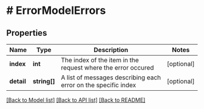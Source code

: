# # ErrorModelErrors

## Properties

Name | Type | Description | Notes
------------ | ------------- | ------------- | -------------
**index** | **int** | The index of the item in the request where the error occured | [optional]
**detail** | **string[]** | A list of messages describing each error on the specific index | [optional]

[[Back to Model list]](../../README.md#models) [[Back to API list]](../../README.md#endpoints) [[Back to README]](../../README.md)
